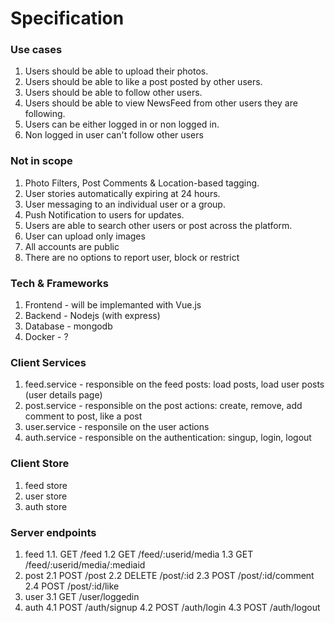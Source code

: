# Specification

### Use cases
1.  Users should be able to upload their photos.
2.  Users should be able to like a post posted by other users.
3.  Users should be able to follow other users.
4.  Users should be able to view NewsFeed from other users they are following.
5.  Users can be either logged in or non logged in.
6.  Non logged in user can't follow other users

### Not in scope
1.  Photo Filters, Post Comments & Location-based tagging.
2.  User stories automatically expiring at 24 hours.
3.  User messaging to an individual user or a group.
4.  Push Notification to users for updates.
5.  Users are able to search other users or post across the platform.
6.  User can upload only images
7.  All accounts are public
8.  There are no options to report user, block or restrict


### Tech & Frameworks
1. Frontend - will be implemanted with Vue.js
2. Backend - Nodejs (with express)
3. Database - mongodb
4. Docker - ?

### Client Services
1. feed.service - responsible on the feed posts: load posts, load user posts (user details page)
2. post.service - responsible on the post actions: create, remove, add comment to post, like a post
3. user.service - responsile on the user actions
4. auth.service - responsible on the authentication: singup, login, logout

### Client Store
1. feed store
2. user store
3. auth store

### Server endpoints
1. feed
  1.1. GET /feed
  1.2  GET /feed/:userid/media
  1.3  GET /feed/:userid/media/:mediaid
2. post
  2.1 POST /post
  2.2 DELETE /post/:id
  2.3 POST /post/:id/comment
  2.4 POST /post/:id/like
3. user
  3.1 GET /user/loggedin
4. auth
  4.1 POST /auth/signup
  4.2 POST /auth/login
  4.3 POST /auth/logout
